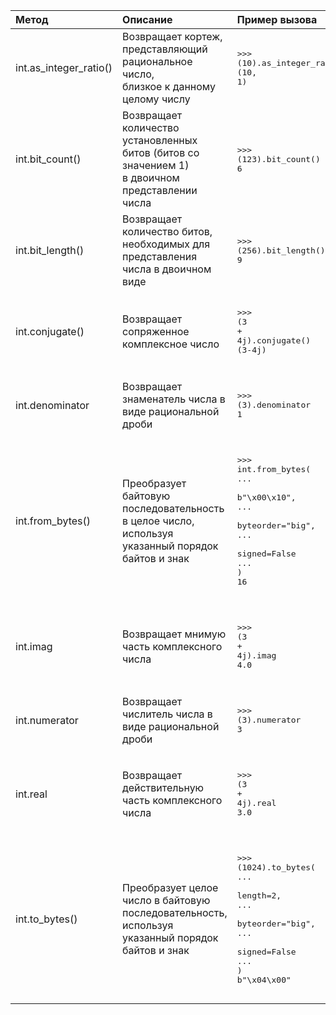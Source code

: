 | Метод                  | Описание                                                                                            | Пример вызова                                                                                                                                                                                                                                                                                                                                                                                                                                                                                                                                                                                                                                                                                                                                                                                                                                                                                                                                                                                                                                                                                                                                                                       |
|:-----------------------|:----------------------------------------------------------------------------------------------------|:------------------------------------------------------------------------------------------------------------------------------------------------------------------------------------------------------------------------------------------------------------------------------------------------------------------------------------------------------------------------------------------------------------------------------------------------------------------------------------------------------------------------------------------------------------------------------------------------------------------------------------------------------------------------------------------------------------------------------------------------------------------------------------------------------------------------------------------------------------------------------------------------------------------------------------------------------------------------------------------------------------------------------------------------------------------------------------------------------------------------------------------------------------------------------------|
| int.as_integer_ratio() | Возвращает кортеж, представляющий рациональное число,<br>близкое к данному целому числу             | <div class="code" style="border-radius:.375rem .375rem;"><div class="highlight"><pre><div class="highlight"><pre><span></span><span class="unselectable"><span class="o">&gt;&gt;&gt;</span> </span><span class="p">(</span><span class="mi">10</span><span class="p">)</span><span class="o">.</span><span class="n">as_integer_ratio</span><span class="p">()</span><br><span class="unselectable"><span class="p">(</span><span class="mi">10</span><span class="p">,</span> <span class="mi">1</span><span class="p">)</span></span><br></pre></div></pre></div></div>                                                                                                                                                                                                                                                                                                                                                                                                                                                                                                                                                                                                          |
| int.bit_count()        | Возвращает количество установленных битов (битов со значением 1)<br>в двоичном представлении числа  | <div class="code" style="border-radius:.375rem .375rem;"><div class="highlight"><pre><div class="highlight"><pre><span></span><span class="unselectable"><span class="o">&gt;&gt;&gt;</span> </span><span class="p">(</span><span class="mi">123</span><span class="p">)</span><span class="o">.</span><span class="n">bit_count</span><span class="p">()</span><br><span class="unselectable"><span class="mi">6</span></span><br></pre></div></pre></div></div>                                                                                                                                                                                                                                                                                                                                                                                                                                                                                                                                                                                                                                                                                                                   |
| int.bit_length()       | Возвращает количество битов, необходимых для представления числа в двоичном виде                    | <div class="code" style="border-radius:.375rem .375rem;"><div class="highlight"><pre><div class="highlight"><pre><span></span><span class="unselectable"><span class="o">&gt;&gt;&gt;</span> </span><span class="p">(</span><span class="mi">256</span><span class="p">)</span><span class="o">.</span><span class="n">bit_length</span><span class="p">()</span><br><span class="unselectable"><span class="mi">9</span></span><br></pre></div></pre></div></div>                                                                                                                                                                                                                                                                                                                                                                                                                                                                                                                                                                                                                                                                                                                  |
| int.conjugate()        | Возвращает сопряженное комплексное число                                                            | <div class="code" style="border-radius:.375rem .375rem;"><div class="highlight"><pre><div class="highlight"><pre><span></span><span class="unselectable"><span class="o">&gt;&gt;&gt;</span> </span><span class="p">(</span><span class="mi">3</span> <span class="o">+</span> <span class="mi">4</span><span class="n">j</span><span class="p">)</span><span class="o">.</span><span class="n">conjugate</span><span class="p">()</span><br><span class="unselectable"><span class="p">(</span><span class="mi">3</span><span class="o">-</span><span class="mi">4</span><span class="n">j</span><span class="p">)</span></span><br></pre></div></pre></div></div>                                                                                                                                                                                                                                                                                                                                                                                                                                                                                                                 |
| int.denominator        | Возвращает знаменатель числа в виде рациональной дроби                                              | <div class="code" style="border-radius:.375rem .375rem;"><div class="highlight"><pre><div class="highlight"><pre><span></span><span class="unselectable"><span class="o">&gt;&gt;&gt;</span> </span><span class="p">(</span><span class="mi">3</span><span class="p">)</span><span class="o">.</span><span class="n">denominator</span><br><span class="unselectable"><span class="mi">1</span></span><br></pre></div></pre></div></div>                                                                                                                                                                                                                                                                                                                                                                                                                                                                                                                                                                                                                                                                                                                                            |
| int.from_bytes()       | Преобразует байтовую последовательность в целое число,<br>используя указанный порядок байтов и знак | <div class="code" style="border-radius:.375rem .375rem;"><div class="highlight"><pre><div class="highlight"><pre><span></span><span class="unselectable"><span class="o">&gt;&gt;&gt;</span> </span><span class="nb">int</span><span class="o">.</span><span class="n">from_bytes</span><span class="p">(</span><br><span class="unselectable"><span class="o">...</span> </span>    <span class="sa">b</span><span class="s2">&quot;</span><span class="se">\x00\x10</span><span class="s2">&quot;</span><span class="p">,</span><br><span class="unselectable"><span class="o">...</span> </span>    <span class="n">byteorder</span><span class="o">=</span><span class="s2">&quot;big&quot;</span><span class="p">,</span><br><span class="unselectable"><span class="o">...</span> </span>    <span class="n">signed</span><span class="o">=</span><span class="kc">False</span><br><span class="unselectable"><span class="o">...</span> </span><span class="p">)</span><br><span class="unselectable"><span class="mi">16</span></span><br></pre></div></pre></div></div>                                                                                                    |
| int.imag               | Возвращает мнимую часть комплексного числа                                                          | <div class="code" style="border-radius:.375rem .375rem;"><div class="highlight"><pre><div class="highlight"><pre><span></span><span class="unselectable"><span class="o">&gt;&gt;&gt;</span> </span><span class="p">(</span><span class="mi">3</span> <span class="o">+</span> <span class="mi">4</span><span class="n">j</span><span class="p">)</span><span class="o">.</span><span class="n">imag</span><br><span class="unselectable"><span class="mf">4.0</span></span><br></pre></div></pre></div></div>                                                                                                                                                                                                                                                                                                                                                                                                                                                                                                                                                                                                                                                                      |
| int.numerator          | Возвращает числитель числа в виде рациональной дроби                                                | <div class="code" style="border-radius:.375rem .375rem;"><div class="highlight"><pre><div class="highlight"><pre><span></span><span class="unselectable"><span class="o">&gt;&gt;&gt;</span> </span><span class="p">(</span><span class="mi">3</span><span class="p">)</span><span class="o">.</span><span class="n">numerator</span><br><span class="unselectable"><span class="mi">3</span></span><br></pre></div></pre></div></div>                                                                                                                                                                                                                                                                                                                                                                                                                                                                                                                                                                                                                                                                                                                                              |
| int.real               | Возвращает действительную часть комплексного числа                                                  | <div class="code" style="border-radius:.375rem .375rem;"><div class="highlight"><pre><div class="highlight"><pre><span></span><span class="unselectable"><span class="o">&gt;&gt;&gt;</span> </span><span class="p">(</span><span class="mi">3</span> <span class="o">+</span> <span class="mi">4</span><span class="n">j</span><span class="p">)</span><span class="o">.</span><span class="n">real</span><br><span class="unselectable"><span class="mf">3.0</span></span><br></pre></div></pre></div></div>                                                                                                                                                                                                                                                                                                                                                                                                                                                                                                                                                                                                                                                                      |
| int.to_bytes()         | Преобразует целое число в байтовую последовательность,<br>используя указанный порядок байтов и знак | <div class="code" style="border-radius:.375rem .375rem;"><div class="highlight"><pre><div class="highlight"><pre><span></span><span class="unselectable"><span class="o">&gt;&gt;&gt;</span> </span><span class="p">(</span><span class="mi">1024</span><span class="p">)</span><span class="o">.</span><span class="n">to_bytes</span><span class="p">(</span><br><span class="unselectable"><span class="o">...</span> </span>    <span class="n">length</span><span class="o">=</span><span class="mi">2</span><span class="p">,</span><br><span class="unselectable"><span class="o">...</span> </span>    <span class="n">byteorder</span><span class="o">=</span><span class="s2">&quot;big&quot;</span><span class="p">,</span><br><span class="unselectable"><span class="o">...</span> </span>    <span class="n">signed</span><span class="o">=</span><span class="kc">False</span><br><span class="unselectable"><span class="o">...</span> </span><span class="p">)</span><br><span class="unselectable"><span class="sa">b</span><span class="s2">&quot;</span><span class="se">\x04\x00</span><span class="s2">&quot;</span></span><br></pre></div></pre></div></div> |
